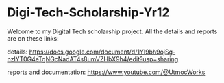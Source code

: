 # Digi-Tech-Scholarship-Yr12

Welcome to my Digital Tech scholarship project.
All the details and reports are on these links:

details: https://docs.google.com/document/d/1YI9bh9ojSg-nzlYT0G4eTgNGcNadAT4s8umVZHbX9h4/edit?usp=sharing

reports and documentation: https://www.youtube.com/@UtmocWorks
